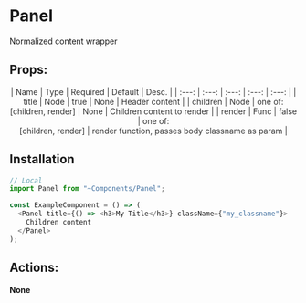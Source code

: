 # Panel

Normalized content wrapper

## Props:

<span style="color:#333333">
<center>
| Name | Type | Required | Default | Desc. |
| :---: | :---: | :---: | :---: | :---: |
| title | Node | true | None | Header content |
| children | Node | one of: <br> [children, render] | None | Children content to render |
| render | Func | false | one of: <br> [children, render] | render function, passes body classname as param |
</center>
</span>

## Installation

```javascript
// Local
import Panel from "~Components/Panel";

const ExampleComponent = () => (
  <Panel title={() => <h3>My Title</h3>} className={"my_classname"}>
    Children content
  </Panel>
);
```

## Actions:

**None**
